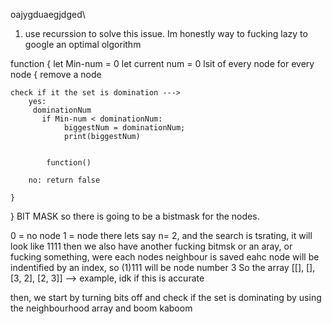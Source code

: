 

oajygduaegjdged\

1. use recurssion to solve this issue. Im honestly way to fucking lazy to google an optimal olgorithm


function
{
    let Min-num = 0
    let current num = 0
    lsit of every node
    for every node {
        remove a node

    check if it the set is domination --->
        yes: 
         dominationNum
           if Min-num < dominationNum:
                biggestNum = dominationNum;
                print(biggestNum)

        
            function()

        no: return false 

    }
    

}
BIT MASK
so there is going to be a bistmask for the nodes.

0 = no node
1 = node there
lets say n= 2, and the search is tsrating, it will look like 1111
then we also have another fucking bitmsk or an aray, or fucking something, were each nodes neighbour is saved
eahc node will be indentified by an index, so (1)111 will be node number 3
So the array [[], [], [3, 2], [2, 3]] --> example, idk if this is accurate


then, we start by turning bits off 
and check if the set is dominating by using the neighbourhood array
and boom kaboom 

